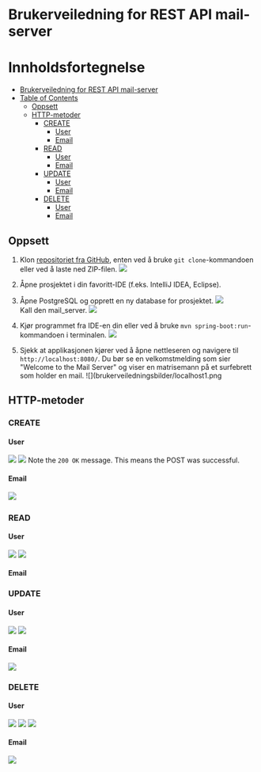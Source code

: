 # Brukerveiledning for REST API mail-server

# Innholdsfortegnelse

<!-- TOC -->
* [Brukerveiledning for REST API mail-server](#brukerveiledning-for-rest-api-mail-server)
* [Table of Contents](#table-of-contents)
  * [Oppsett](#oppsett)
  * [HTTP-metoder](#http-metoder)
    * [CREATE](#create)
      * [User](#user)
      * [Email](#email)
    * [READ](#read)
      * [User](#user-1)
      * [Email](#email-1)
    * [UPDATE](#update)
      * [User](#user-2)
      * [Email](#email-2)
    * [DELETE](#delete)
      * [User](#user-3)
      * [Email](#email-3)
<!-- TOC -->


## Oppsett
1. Klon [repositoriet fra GitHub](https://github.com/Scandiking/emailAPIserver), enten ved å bruke `git clone`-kommandoen eller ved å laste ned ZIP-filen.
![](brukerveiledningsbilder/Terminal1.png)  
2. Åpne prosjektet i din favoritt-IDE (f.eks. IntelliJ IDEA, Eclipse).
3. Åpne PostgreSQL og opprett en ny database for prosjektet.
![](brukerveiledningsbilder/pgsql1.png)  
Kall den mail_server.
![](brukerveiledningsbilder/pgsql2.png)  
4. Kjør programmet fra IDE-en din eller ved å bruke `mvn spring-boot:run`-kommandoen i terminalen.
![](brukerveiledningsbilder/Terminal2.png)

5. Sjekk at applikasjonen kjører ved å åpne nettleseren og navigere til `http://localhost:8080/`. Du bør se en velkomstmelding som sier "Welcome to the Mail Server" og viser en matrisemann på et surfebrett som holder en mail.
![](brukerveiledningsbilder/localhost1.png

## HTTP-metoder



### CREATE
#### User
![](brukerveiledningsbilder/POST_USER%20(2).png)
![](brukerveiledningsbilder/POST_USER.png)
Note the `200 OK` message. This means the POST was successful.

#### Email
![](brukerveiledningsbilder/POST_EMAIL.png)
![]()

### READ
#### User
![](brukerveiledningsbilder/GET_USERS.png)
![](brukerveiledningsbilder/GET_USER.png)
#### Email

### UPDATE
#### User
![](brukerveiledningsbilder/PUT_USER.png)
![](brukerveiledningsbilder/PUT_USER2.png)

#### Email
![](brukerveiledningsbilder/PUT_EMAIL.png)

### DELETE


#### User
![](brukerveiledningsbilder/DELETE_USER.png)
![](brukerveiledningsbilder/DELETE_USER2.png)
![](brukerveiledningsbilder/DELETE_USER3.png)

#### Email
![](brukerveiledningsbilder/DELETE_EMAIL.png)